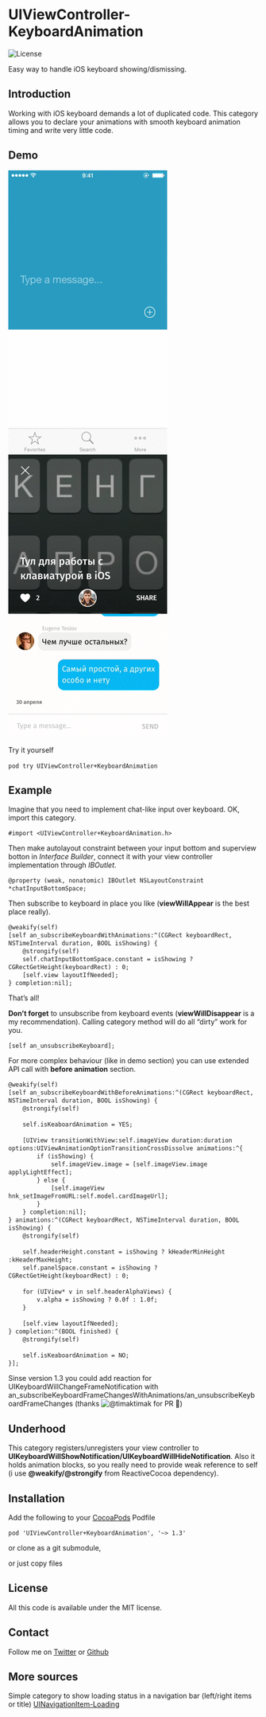 UIViewController-KeyboardAnimation
==================================
![License](http://img.shields.io/badge/license-MIT-green.svg?style=flat)

Easy way to handle iOS keyboard showing/dismissing. 

## Introduction
Working with iOS keyboard demands a lot of duplicated code. This category allows you to declare your animations with smooth keyboard animation timing and write very little code.

## Demo
![KeyboardAnimationDemo1](https://raw.githubusercontent.com/Just-/demo/master/an_kb_animation_demo.gif)
![KeyboardAnimationDemo2](https://raw.githubusercontent.com/Just-/demo/master/kb_anim_demo.gif)

Try it yourself

`pod try UIViewController+KeyboardAnimation`

## Example
Imagine that you need to implement chat-like input over keyboard. OK, import this category.

    #import <UIViewController+KeyboardAnimation.h>

Then make autolayout constraint between your input bottom and superview botton in *Interface Builder*, connect it with your view controller implementation through *IBOutlet*.

    @property (weak, nonatomic) IBOutlet NSLayoutConstraint *chatInputBottomSpace;

Then subscribe to keyboard in place you like (**viewWillAppear** is the best place really).

```
@weakify(self)
[self an_subscribeKeyboardWithAnimations:^(CGRect keyboardRect, NSTimeInterval duration, BOOL isShowing) {
    @strongify(self)    
    self.chatInputBottomSpace.constant = isShowing ?  CGRectGetHeight(keyboardRect) : 0;
    [self.view layoutIfNeeded];
} completion:nil];
```

That’s all! 

**Don’t forget** to unsubscribe from keyboard events (**viewWillDisappear** is a my recommendation). Calling category method will do all “dirty” work for you.

    [self an_unsubscribeKeyboard];

For more complex behaviour (like in demo section) you can use extended API call with **before animation** section.

```
@weakify(self)
[self an_subscribeKeyboardWithBeforeAnimations:^(CGRect keyboardRect, NSTimeInterval duration, BOOL isShowing) {
    @strongify(self)
    
    self.isKeaboardAnimation = YES;
    
    [UIView transitionWithView:self.imageView duration:duration options:UIViewAnimationOptionTransitionCrossDissolve animations:^{
        if (isShowing) {
            self.imageView.image = [self.imageView.image applyLightEffect];
        } else {
            [self.imageView hnk_setImageFromURL:self.model.cardImageUrl];
        }
    } completion:nil];
} animations:^(CGRect keyboardRect, NSTimeInterval duration, BOOL isShowing) {
    @strongify(self)
    
    self.headerHeight.constant = isShowing ? kHeaderMinHeight :kHeaderMaxHeight;
    self.panelSpace.constant = isShowing ?  CGRectGetHeight(keyboardRect) : 0;
    
    for (UIView* v in self.headerAlphaViews) {
        v.alpha = isShowing ? 0.0f : 1.0f;
    }
    
    [self.view layoutIfNeeded];
} completion:^(BOOL finished) {
    @strongify(self)
    
    self.isKeaboardAnimation = NO;
}];
```

Sinse version 1.3 you could add reaction for UIKeyboardWillChangeFrameNotification with an_subscribeKeyboardFrameChangesWithAnimations/an_unsubscribeKeyboardFrameChanges (thanks ![@timaktimak](https://github.com/timaktimak) for PR 🙌) 

## Underhood

This category registers/unregisters your view controller to **UIKeyboardWillShowNotification/UIKeyboardWillHideNotification**. Also it holds animation blocks, so you really need to provide weak reference to self (i use **@weakify/@strongify** from ReactiveCocoa dependency).

## Installation

Add the following to your [CocoaPods](http://cocoapods.org/) Podfile

    pod 'UIViewController+KeyboardAnimation', '~> 1.3'

or clone as a git submodule,

or just copy files

## License

All this code is available under the MIT license.

## Contact

Follow me on [Twitter](https://twitter.com/Anton_Gaenko) or [Github](https://github.com/Just-)

## More sources 

Simple category to show loading status in a navigation bar (left/right items or title) [UINavigationItem-Loading](https://github.com/Just-/UINavigationItem-Loading)
